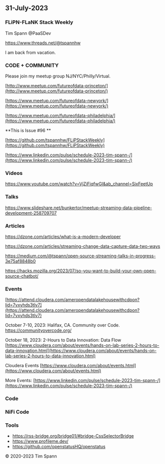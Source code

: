 ## 31-July-2023

### FLiPN-FLaNK Stack Weekly

Tim Spann @PaaSDev

https://www.threads.net/@tspannhw

I am back from vacation.

### CODE + COMMUNITY

Please join my meetup group NJ/NYC/Philly/Virtual. 

[http://www.meetup.com/futureofdata-princeton/](http://www.meetup.com/futureofdata-princeton/)

[https://www.meetup.com/futureofdata-newyork/](https://www.meetup.com/futureofdata-newyork/)

[https://www.meetup.com/futureofdata-philadelphia/](https://www.meetup.com/futureofdata-philadelphia/)


**This is Issue #96 **

[https://github.com/tspannhw/FLiPStackWeekly](https://github.com/tspannhw/FLiPStackWeekly)

[https://www.linkedin.com/pulse/schedule-2023-tim-spann-/](https://www.linkedin.com/pulse/schedule-2023-tim-spann-/)



### Videos

https://www.youtube.com/watch?v=VjZiFiqfwGI&ab_channel=SixFeetUp

### Talks

https://www.slideshare.net/bunkertor/meetup-streaming-data-pipeline-development-258709707


### Articles

https://dzone.com/articles/what-is-a-modern-developer

https://dzone.com/articles/streaming-change-data-capture-data-two-ways

https://medium.com/@tspann/open-source-streaming-talks-in-progress-3e75af8848b0

https://hacks.mozilla.org/2023/07/so-you-want-to-build-your-own-open-source-chatbot/

### Events

[https://attend.cloudera.com/ameropendatalakehousewithcdpon?lid=7vxyhds3tlv7](https://attend.cloudera.com/ameropendatalakehousewithcdpon?lid=7vxyhds3tlv7)

October 7-10, 2023:  Halifax, CA.   Community over Code.
https://communityovercode.org/

October 18, 2023:  2-Hours to Data Innovation:   Data Flow
[https://www.cloudera.com/about/events/hands-on-lab-series-2-hours-to-data-innovation.html](https://www.cloudera.com/about/events/hands-on-lab-series-2-hours-to-data-innovation.html)

Cloudera Events
[https://www.cloudera.com/about/events.html](https://www.cloudera.com/about/events.html)

More Events:
[https://www.linkedin.com/pulse/schedule-2023-tim-spann-/](https://www.linkedin.com/pulse/schedule-2023-tim-spann-/)



### Code


### NiFi Code


### Tools

* https://rss-bridge.org/bridge01/#bridge-CssSelectorBridge
* https://www.profileme.dev/
* https://github.com/openstatusHQ/openstatus


&copy; 2020-2023 Tim Spann

